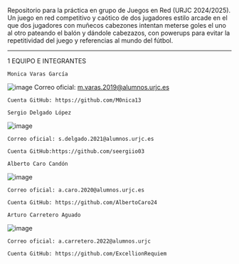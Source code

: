 
Repositorio para la práctica en grupo de Juegos en Red (URJC 2024/2025). Un juego en red competitivo y caótico de dos jugadores estilo arcade en el que dos jugadores con muñecos cabezones intentan meterse goles el uno al otro pateando el balón y dándole cabezazos, con powerups para evitar la repetitividad del juego y referencias al mundo del fútbol.
 ***************

1	EQUIPO E INTEGRANTES

	Monica Varas García
![image](https://github.com/user-attachments/assets/11624791-81f1-4729-9219-6a7e013ab312)
	Correo oficial: m.varas.2019@alumnos.urjc.es
	
	Cuenta GitHub: https://github.com/M0nica13
 
	Sergio Delgado López
![image](https://github.com/user-attachments/assets/8178ad5d-392d-4edb-a923-01568fd1309e)

	Correo oficial: s.delgado.2021@alumnos.urjc.es

	Cuenta GitHub:https://github.com/seergiio03

	Alberto Caro Candón
![image](https://github.com/user-attachments/assets/c2dc52e0-13db-4ee1-975d-c591670d33b9)

	Correo oficial: a.caro.2020@alumnos.urjc.es
	
	Cuenta GitHub: https://github.com/AlbertoCaro24

	Arturo Carretero Aguado
![image](https://github.com/user-attachments/assets/d3b8819c-1806-4588-937f-0e89ad9d3cd7)

	Correo oficial: a.carretero.2022@alumnos.urjc
	
	Cuenta GitHub: https://github.com/ExcellionRequiem








